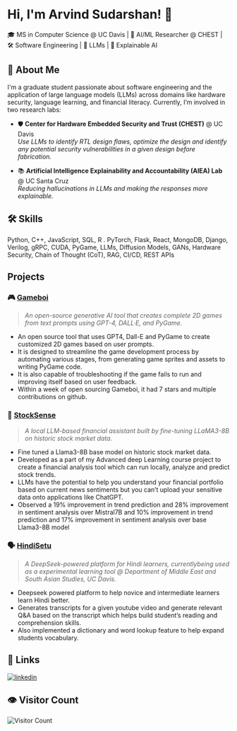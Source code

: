 
# Hi, I'm Arvind Sudarshan! 👋

🎓 MS in Computer Science @ UC Davis | 🔬 AI/ML Researcher @ CHEST | 🛠️ Software Engineering | 🧠 LLMs | 🧩 Explainable AI
## 🌟 About Me

I'm a graduate student passionate about software engineering and the application of large language models (LLMs) across domains like hardware security, language learning, and financial literacy. Currently, I’m involved in two research labs:

- 🛡️ **Center for Hardware Embedded Security and Trust (CHEST)** @ UC Davis  
  *Use LLMs to identify RTL design flaws, optimize the design and identify any potential security vulnerabilities in a given design before fabrication.*

- 📚 **Artificial Intelligence Explainability and Accountability (AIEA) Lab** @ UC Santa Cruz  
  *Reducing hallucinations in LLMs and making the responses more explainable.*

## 🛠 Skills

Python, C++, JavaScript, SQL, R . PyTorch, Flask, React, MongoDB, Django, Verilog, gRPC, CUDA, PyGame, LLMs, Diffusion Models, GANs, Hardware Security, Chain of Thought (CoT), RAG, CI/CD, REST APIs



## Projects

### 🎮 [Gameboi](https://tinyurl.com/gameboiz) 
> *An open-source generative AI tool that creates complete 2D games from text prompts using GPT-4, DALL·E, and PyGame.*
- An open source tool that uses GPT4, Dall-E and PyGame to create customized 2D games based on user prompts. 
- It is designed to streamline the game development process by automating various stages, from generating game sprites and assets to writing PyGame code.
- It is also capable of troubleshooting if the game fails to run and improving itself based on user feedback. 
- Within a week of open sourcing Gameboi, it had 7 stars and multiple contributions on github. 


### 🧠 [StockSense](https://tinyurl.com/stocksenseplus)
> *A local LLM-based financial assistant built by fine-tuning LLaMA3-8B on historic stock market data.*
- Fine tuned a Llama3-8B base model on historic stock market data. 
- Developed as a part of my Advanced deep Learning course project to create a financial analysis tool which can run locally, analyze and predict stock trends. 
- LLMs have the potential to help you understand your financial portfolio based on current news sentiments but you can’t upload your sensitive data onto applications like ChatGPT.  
- Observed a 19% improvement in trend prediction and 28% improvement in sentiment analysis over Mistral7B and 10% improvement in trend prediction and 17% improvement in sentiment analysis over base Llama3-8B model

### 🗣️ [HindiSetu](https://github.com/xf4c70r/hindi-learning-assistant) 
> *A DeepSeek-powered platform for Hindi learners, currentlybeing used as a experimental learning tool @ Department of Middle East and South Asian Studies, UC Davis.*
- Deepseek powered platform to help novice and intermediate learners learn Hindi better. 
- Generates transcripts for a given youtube video and generate relevant Q&A based on the transcript which helps build student’s reading and  comprehension skills.
- Also implemented a dictionary and word lookup feature to help expand students vocabulary. 

## 🔗 Links

[![linkedin](https://img.shields.io/badge/linkedin-0A66C2?style=for-the-badge&logo=linkedin&logoColor=white)](https://www.linkedin.com/in/arvind2848b41b5/)

##  👁️ Visitor Count

![Visitor Count](https://visitor-badge.laobi.icu/badge?page_id=xf4c70r.xf4c70r)
